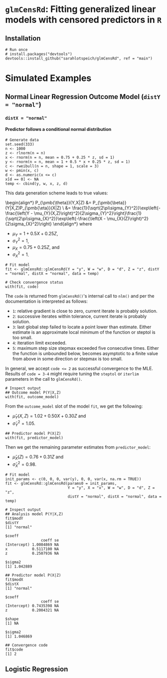 # `glmCensRd`: Fitting generalized linear models with censored predictors in `R`

## Installation

```{r}
# Run once
# install.packages("devtools")
devtools::install_github("sarahlotspeich/glmCensRd", ref = "main")
```

# Simulated Examples 
## Normal Linear Regression Outcome Model (`distY = "normal"`)

### `distX = "normal"`
#### Predictor follows a conditional normal distribution

```{r}
# Generate data
set.seed(333)
n <- 1000
z <- rlnorm(n = n)
x <- rnorm(n = n, mean = 0.75 + 0.25 * z, sd = 1)
y <- rnorm(n = n, mean = 1 + 0.5 * x + 0.25 * z, sd = 1)
c <- rweibull(n = n, shape = 1, scale = 3)
w <- pmin(x, c)
d <- as.numeric(x <= c)
x[d == 0] <- NA
temp <- cbind(y, w, x, z, d)
```

This data generation scheme leads to true values: 

\begin{align*}
P_{\pmb{\theta}}(Y,X|Z) &= P_{\pmb{\beta}}(Y|X,Z)P_{\pmb{\eta}}(X|Z) \\
&= \frac{1}{\sqrt{2\pi\sigma_{Y}^2}}\exp\left\{-\frac{\left(Y - \mu_{Y}(X,Z)\right)^2}{2\sigma_{Y}^2}\right\}\frac{1}{\sqrt{2\pi\sigma_{X}^2}}\exp\left\{-\frac{\left(X - \mu_{X}(Z)\right)^2}{2\sigma_{X}^2}\right\}
\end{align*}
where 

  -   $\mu_Y = 1 + 0.5 X + 0.25 Z$, 
  -   $\sigma_{Y}^2 =1$, 
  -   $\mu_X = 0.75 + 0.25 Z$, and 
  -   $\sigma_{X}^2 =1$. 

```{r}
# Fit model 
fit <- glmCensRd::glmCensRd(Y = "y", W = "w", D = "d", Z = "z", distY = "normal", distX = "normal", data = temp)
```

```{r}
# Check convergence status
with(fit, code)
```

The `code` is returned from `glmCensRd()`'s internal call to `nlm()` and per the documentation is interpreted as follows:

  -   `1`: relative gradient is close to zero, current iterate is probably solution.
  -   `2`: successive iterates within tolerance, current iterate is probably solution.
  -   `3`: last global step failed to locate a point lower than estimate. Either estimate is an approximate local minimum of the function or steptol is too small.
  -   `4`: iteration limit exceeded.
  -   `5`: maximum step size stepmax exceeded five consecutive times. Either the function is unbounded below, becomes asymptotic to a finite value from above in some direction or stepmax is too small.
  
In general, we accept `code <= 2` as successful convergence to the MLE. Results of `code = 3-4` might require tuning the `steptol` or `iterlim` parameters in the call to `glmCensRd()`. 

```{r}
# Inspect output 
## Outcome model P(Y|X,Z)
with(fit, outcome_model)
```

From the `outcome_model` slot of the model `fit`, we get the following:

  -   $\hat{\mu}_Y(X,Z) = 1.02 + 0.50 X + 0.30 Z$ and
  -   $\hat{\sigma}_{Y}^2 =1.05$.

```{r}
## Predictor model P(X|Z)
with(fit, predictor_model)
```

Then we get the remaining parameter estimates from `predictor_model`: 

  -   $\hat{\mu}_X(Z) = 0.76 + 0.31 Z$ and 
  -   $\hat{\sigma}_{X}^2 = 0.98$.

```{r}
# Fit model 
init_params <- c(0, 0, 0, var(y), 0, 0, var(x, na.rm = TRUE))
fit <- glmCensRd::glmCensRd(params0 = init_params, 
                            Y = "y", X = "x", W = "w", D = "d", Z = "z", 
                            distY = "normal", distX = "normal", data = temp)

# Inspect output
## Analysis model P(Y|X,Z)
fit$modY
$distY
[1] "normal"

$coeff
                coeff se
(Intercept) 1.0084869 NA
x           0.5117100 NA
z           0.2507936 NA

$sigma2
[1] 1.042889

## Predictor model P(X|Z)
fit$modX
$distX
[1] "normal"

$coeff
                coeff se
(Intercept) 0.7435398 NA
z           0.2004321 NA

$shape
[1] NA

$sigma2
[1] 1.046869

## Convergence code
fit$code
[1] 2
```

## Logistic Regression
